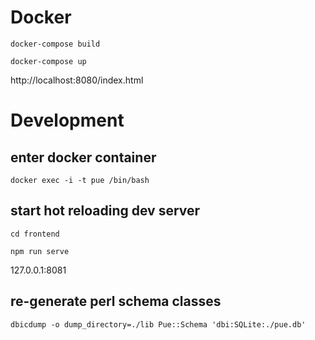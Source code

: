 # Docker

`docker-compose build`

`docker-compose up`

http://localhost:8080/index.html

# Development

## enter docker container
`docker exec -i -t pue /bin/bash`

## start hot reloading dev server
`cd frontend`

`npm run serve`

127.0.0.1:8081

## re-generate perl schema classes
`dbicdump -o dump_directory=./lib Pue::Schema 'dbi:SQLite:./pue.db'`
